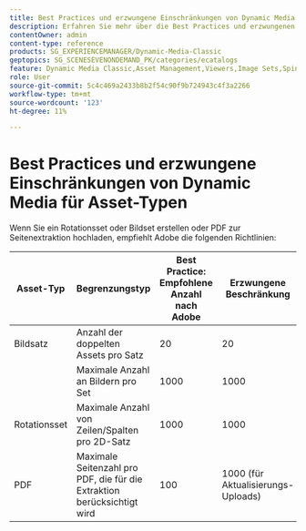 ```yaml
---
title: Best Practices und erzwungene Einschränkungen von Dynamic Media für Asset-Typen
description: Erfahren Sie mehr über die Best Practices und erzwungenen Einschränkungen beim Erstellen eines Bildsets oder eines Rotationssets oder beim Hochladen einer PDF.
contentOwner: admin
content-type: reference
products: SG_EXPERIENCEMANAGER/Dynamic-Media-Classic
geptopics: SG_SCENESEVENONDEMAND_PK/categories/ecatalogs
feature: Dynamic Media Classic,Asset Management,Viewers,Image Sets,Spin Sets,eCatalog
role: User
source-git-commit: 5c4c469a2433b8b2f54c90f9b724943c4f3a2266
workflow-type: tm+mt
source-wordcount: '123'
ht-degree: 11%

---
```



# Best Practices und erzwungene Einschränkungen von Dynamic Media für Asset-Typen

Wenn Sie ein Rotationsset oder Bildset erstellen oder PDF zur Seitenextraktion hochladen, empfiehlt Adobe die folgenden Richtlinien:

| Asset-Typ | Begrenzungstyp | Best Practice: Empfohlene Anzahl nach Adobe | Erzwungene Beschränkung |
| --- | --- | --- | --- |
| Bildsatz | Anzahl der doppelten Assets pro Satz | 20 | 20 |
|  | Maximale Anzahl an Bildern pro Set | 1000 | 1000 |
| Rotationsset | Maximale Anzahl von Zeilen/Spalten pro 2D-Satz | 1000 | 1000 |
| PDF | Maximale Seitenzahl pro PDF, die für die Extraktion berücksichtigt wird | 100 | 1000 (für Aktualisierungs-Uploads) |